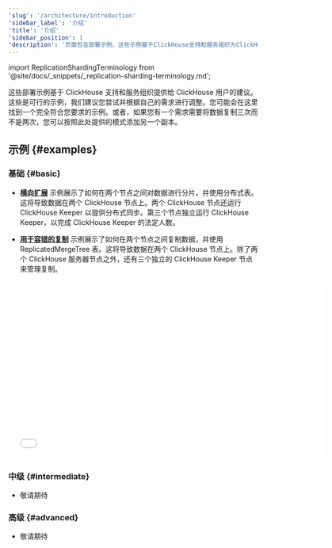 ```yaml
---
'slug': '/architecture/introduction'
'sidebar_label': '介绍'
'title': '介绍'
'sidebar_position': 1
'description': '页面包含部署示例，这些示例基于ClickHouse支持和服务组织为ClickHouse用户提供的建议。'
---
```


import ReplicationShardingTerminology from '@site/docs/_snippets/_replication-sharding-terminology.md';

这些部署示例基于 ClickHouse 支持和服务组织提供给 ClickHouse 用户的建议。这些是可行的示例，我们建议您尝试并根据自己的需求进行调整。您可能会在这里找到一个完全符合您要求的示例。或者，如果您有一个需求需要将数据复制三次而不是两次，您可以按照此处提供的模式添加另一个副本。

<ReplicationShardingTerminology />

## 示例 {#examples}

### 基础 {#basic}

- [**横向扩展**](/deployment-guides/horizontal-scaling.md) 示例展示了如何在两个节点之间对数据进行分片，并使用分布式表。这将导致数据在两个 ClickHouse 节点上。两个 ClickHouse 节点还运行 ClickHouse Keeper 以提供分布式同步。第三个节点独立运行 ClickHouse Keeper，以完成 ClickHouse Keeper 的法定人数。

- [**用于容错的复制**](/deployment-guides/replicated.md) 示例展示了如何在两个节点之间复制数据，并使用 ReplicatedMergeTree 表。这将导致数据在两个 ClickHouse 节点上。除了两个 ClickHouse 服务器节点之外，还有三个独立的 ClickHouse Keeper 节点来管理复制。

<div class='vimeo-container'>
  <iframe src="//www.youtube.com/embed/vBjCJtw_Ei0"
    width="640"
    height="360"
    frameborder="0"
    allow="autoplay;
    fullscreen;
    picture-in-picture"
    allowfullscreen>
  </iframe>
</div>

### 中级 {#intermediate}

- 敬请期待

### 高级 {#advanced}

- 敬请期待
